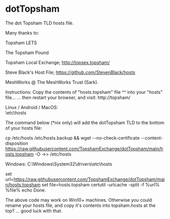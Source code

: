 # dotTopsham
The dot Topsham TLD hosts file.

Many thanks to:

Topsham LETS

The Topsham Pound

Topsham Local Exchange; 
 http://topsex.topsham/

Steve Black's Host File; 
 https://github.com/StevenBlack/hosts

MeshWorks @ The MeshWorks Trust (Sark).

Instructions:
Copy the contents of "hosts.topsham" file ^^ into your "hosts" file...
... then restart your browser, and visit:
http://topsham/

Linux / Android / MacOS:  
\etc\hosts

The command below (*nix only) will add the dotTopsham TLD to the bottom of your hosts file:

cp /etc/hosts /etc/hosts.backup && wget --no-check-certificate --content-disposition https://raw.githubusercontent.com/TopshamExchange/dotTopsham/main/hosts.topsham -O ->> /etc/hosts


Windows: 
C:\Windows\System32\drivers\etc\hosts

set url=https://raw.githubusercontent.com/TopshamExchange/dotTopsham/main/hosts.topsham
set file=hosts.topsham
certutil -urlcache -split -f %url% %file%
echo Done.

The above code may work on Win10+ machines. 
Otherwise you could rename your hosts file, and copy it's contents into topsham.hosts at the top?
... good luck with that.



